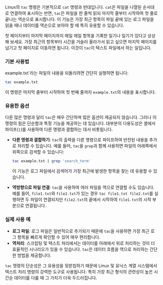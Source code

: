 Linux의 `tac` 명령은 기본적으로 `cat` 명령과 반대입니다. `cat`은 파일을 나열된 순서대로 연결하여 표시하는 반면, `tac`은 파일을 한 줄씩 읽되 마지막 줄부터 시작하여 첫 줄로 끝나는 역순으로 표시합니다. 이 기능은 가장 최근 항목이 파일 끝에 있는 로그 파일을 읽을 때나 데이터를 역순으로 보아야 할 때 특히 유용할 수 있습니다.

첫 페이지부터 마지막 페이지까지 매일 매일 항목을 기록한 일기나 일기가 있다고 상상해 보세요. 가장 최근의 항목부터 시간을 거슬러 올라가서 읽고 싶으면 마지막 페이지를 넘기고 첫 페이지로 이동하면 됩니다. 이것이 `tac`이 텍스트 파일에서 하는 일입니다.

### 기본 사용법

example.txt`라는 파일의 내용을 되돌리려면 간단히 실행하면 됩니다:

```sh
tac example.txt
```

이 명령은 마지막 줄부터 시작하여 첫 번째 줄까지 `example.txt`의 내용을 표시합니다.

### 유용한 옵션

다른 많은 명령과 달리 `tac`은 매우 간단하며 많은 옵션이 제공되지 않습니다. 그러나 이 명령의 힘은 단순함과 특정 기능을 제공하는 데 있습니다. 대부분의 다용도성은 셸에서 파이프(`|`)를 사용하여 다른 명령과 결합하는 데서 비롯됩니다.

- **다른 명령과 결합하기**: `tac`의 출력을 다른 명령으로 파이프하여 반전된 내용을 추가로 처리할 수 있습니다. 예를 들어, `tac`을 `grep`과 함께 사용하면 파일의 아래쪽에서 위쪽으로 검색할 수 있습니다:

  ```sh
  tac example.txt | grep 'search_term'
  ```

  이 기능은 로그 파일에서 검색어가 가장 최근에 발생한 항목을 찾는 데 유용할 수 있습니다.

- **역방향으로 파일 연결**: `tac`을 사용하여 여러 파일을 역으로 연결할 수도 있습니다. 예를 들어, `file1.txt`와 `file2.txt`가 있는 경우 `tac file1.txt file2.txt`를 실행하면 두 파일이 연결되지만 `file2.txt`의 끝에서 시작하여 `file1.txt`의 시작 부분으로 연결됩니다.

### 실제 사용 예

- **로그 파일**: 로그 파일은 일반적으로 추가되기 때문에 `tac`을 사용하면 가장 최근 로그 항목을 빠르게 확인할 수 있어 매우 편리합니다.
- **역처리**: 스크립팅 및 텍스트 처리에서는 데이터를 아래에서 위로 처리하는 것이 더 효율적인 시나리오가 있을 수 있습니다. `tac`은 데이터 흐름을 역으로 처리하는 간단한 방법을 제공합니다.

`tac` 명령의 단순성은 그 유용성을 뒷받침하기 때문에 Linux 및 유닉스 계열 시스템에서 텍스트 처리 명령의 강력한 도구로 사용됩니다. 특히 가장 최근 형식의 관련성이 높은 시간순 데이터를 다룰 때 그 가치가 더욱 두드러집니다.
